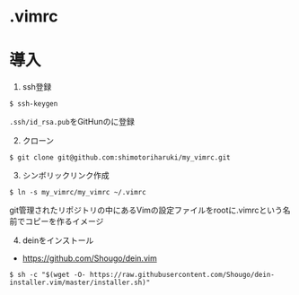 # .vimrc


# 導入

1. ssh登録
```
$ ssh-keygen
```
`.ssh/id_rsa.pub`をGitHunのに登録

2. クローン

```
$ git clone git@github.com:shimotoriharuki/my_vimrc.git
```

3. シンボリックリンク作成
```
$ ln -s my_vimrc/my_vimrc ~/.vimrc
```
git管理されたリポジトリの中にあるVimの設定ファイルをrootに.vimrcという名前でコピーを作るイメージ

4. deinをインストール
- https://github.com/Shougo/dein.vim

```
$ sh -c "$(wget -O- https://raw.githubusercontent.com/Shougo/dein-installer.vim/master/installer.sh)"
```
